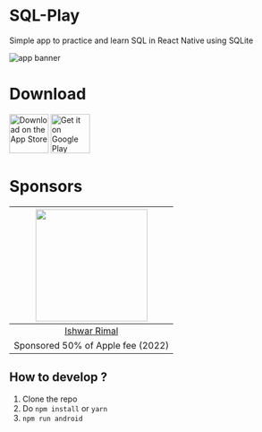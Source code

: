 # SQL-Play
Simple app to practice and learn SQL in React Native using SQLite

![app banner](https://images-ext-1.discordapp.net/external/gOHjs-tzPnexy5Jb6i3LW6HaS2TMFDKTaCKfZkegwjk/https/lh3.googleusercontent.com/AiTtPMBZGW1Xaunamgerhi89sbvkKu3N93HcQnCwBTAJU_ndr01QTLwIwdg0bl3u1Q?width=400&height=195)

# Download
<a href="https://apps.apple.com/us/app/sql-play/id1546888933?itsct=apps_box&amp;itscg=30200"><img height=70px src="http://sqlplay.net/images/app-store-badge.svg" alt="Download on the App Store"></a>
<a href="https://play.google.com/store/apps/details?id=com.sql_playground&amp;hl=en_US&amp;gl=US&amp;pcampaignid=pcampaignidMKT-Other-global-all-co-prtnr-py-PartBadge-Mar2515-1"><img height=70px alt="Get it on Google Play" src="https://sqlplay.net/images/google_play_badge.svg"></a>

# Sponsors

|<img src="https://user-images.githubusercontent.com/23727670/148730013-8dabb36c-9918-45dd-bd6b-10f5239a884f.png" width="200"/>|
|:---:|
|[Ishwar Rimal](https://www.linkedin.com/in/ishwar-rimal-319647b3/)|
| Sponsored 50% of Apple fee (2022)|



## How to develop ?
1. Clone the repo
2. Do `npm install` or `yarn`
3. `npm run android`

